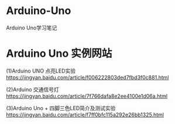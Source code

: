 # Arduino-Uno
Arduino Uno学习笔记


# Arduino Uno 实例网站
(1)Arduino UNO 点亮LED实验  
https://jingyan.baidu.com/article/f006222803ded7fbd3f0c881.html  

(2)Arduino 交通信号灯   
https://jingyan.baidu.com/article/7f766dafa8e2ee4100e1d06a.html    

(3)Arduino Uno + 四脚三色LED简介及测试实验  
https://jingyan.baidu.com/article/f7ff0bfc115a292e26bb1325.html  



